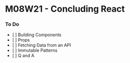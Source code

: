 # M08W21 - Concluding React

### To Do

- [ ] Building Components
- [ ] Props
- [ ] Fetching Data from an API
- [ ] Immutable Patterns
- [ ] Q and A
